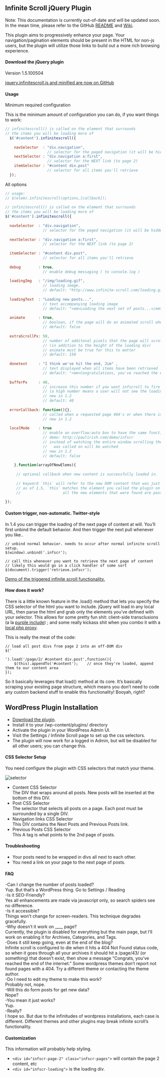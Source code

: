 ## Infinite Scroll jQuery Plugin

Note: This documentation is currently out-of-date and will be updated soon. In the mean time, please refer to the GitHub [README](https://github.com/paulirish/infinite-scroll/blob/master/Readme.md) and [Wiki](https://github.com/paulirish/infinite-scroll/wiki/_pages).

This plugin aims to progressively enhance your page. Your navigation/pagination elements should be present in the HTML for non-js users, but the plugin will utilize those links to build out a more rich browsing experience.

#### Download the jQuery plugin

Version 1.5.100504

[jquery.infinitescroll.js and minified are now on GitHub](https://github.com/paulirish/infinite-scroll)

#### Usage
Minimum required configuration

This is the minimum amount of configuration you can do, if you want things to work:

```js
// infinitescroll() is called on the element that surrounds 
// the items you will be loading more of
  $('#content').infinitescroll({
 
    navSelector  : "div.navigation",            
                   // selector for the paged navigation (it will be hidden)
    nextSelector : "div.navigation a:first",    
                   // selector for the NEXT link (to page 2)
    itemSelector : "#content div.post"          
                   // selector for all items you'll retrieve
  });
```

All options

```js
// usage:
// $(elem).infinitescroll(options,[callback]);
 
// infinitescroll() is called on the element that surrounds 
// the items you will be loading more of
$('#content').infinitescroll({
 
  navSelector  : "div.navigation",            
                 // selector for the paged navigation (it will be hidden)
 
  nextSelector : "div.navigation a:first",    
                 // selector for the NEXT link (to page 2)
 
  itemSelector : "#content div.post",          
                 // selector for all items you'll retrieve
 
  debug        : true,                        
                 // enable debug messaging ( to console.log )
 
  loadingImg   : "/img/loading.gif",          
                 // loading image.
                 // default: "http://www.infinite-scroll.com/loading.gif"
 
  loadingText  : "Loading new posts...",      
                 // text accompanying loading image
                 // default: "<em>Loading the next set of posts...</em>"
 
  animate      : true,      
                 // boolean, if the page will do an animated scroll when new content loads
                 // default: false
 
  extraScrollPx: 50,      
                 // number of additonal pixels that the page will scroll 
                 // (in addition to the height of the loading div)
                 // animate must be true for this to matter
                 // default: 150
 
  donetext     : "I think we've hit the end, Jim" ,
                 // text displayed when all items have been retrieved
                 // default: "<em>Congratulations, you've reached the end of the internet.</em>"
 
  bufferPx     : 40,
                 // increase this number if you want infscroll to fire quicker
                 // (a high number means a user will not see the loading message)
                 // new in 1.2
                 // default: 40
 
  errorCallback: function(){},
                 // called when a requested page 404's or when there is no more content
                 // new in 1.2                   
 
  localMode    : true
                 // enable an overflow:auto box to have the same functionality
                 // demo: http://paulirish.com/demo/infscr
                 // instead of watching the entire window scrolling the element this plugin
                 //   was called on will be watched
                 // new in 1.2
                 // default: false
 
    },function(arrayOfNewElems){
 
     // optional callback when new content is successfully loaded in.
 
     // keyword `this` will refer to the new DOM content that was just added.
     // as of 1.5, `this` matches the element you called the plugin on (e.g. #content)
     //                   all the new elements that were found are passed in as an array
 
});
```
#### Custom trigger, non-automatic. Twitter-style

In 1.4 you can trigger the loading of the next page of content at will. You’ll first unbind the default behavior. And then trigger the next pull whenever you like..
```
// unbind normal behavior. needs to occur after normal infinite scroll setup.
$(window).unbind('.infscr');
```
```
// call this whenever you want to retrieve the next page of content
// likely this would go in a click handler of some sort
$(document).trigger('retrieve.infscr');
```
[Demo of the triggered infinite scroll functionality.](http://www.infinite-scroll.com/trigger.html)

#### How does it work?

There is a little known feature in the .load() method that lets you specify the CSS selector of the html you want to include. jQuery will load in any local URL, then parse the html and grab only the elements you’ve defined with your selector. This allows for some pretty fun shit: client-side transclusions (a la [purple include](http://ajaxian.com/archives/purple-include-transclusions-you-know-you-want-them)) ; and some really kickass shit when you combo it with a [local php proxy](http://developer.yahoo.com/javascript/howto-proxy.html).

This is really the meat of the code:
```
// load all post divs from page 2 into an off-DOM div
$('
```
```
').load('/page/2/ #content div.post',function(){ 
    $(this).appendTo('#content');    // once they're loaded, append them to our content area
});
```
So it basically leverages that load() method at its core. It’s basically scraping your existing page structure, which means you don’t need to code any custom backend stuff to enable this functionality! Booyah, right?


## WordPress Plugin Installation

* [Download the plugin](downloads.wordpress.org/plugin/infinite-scroll.zip).
* Install it to your /wp-content/plugins/ directory
* Activate the plugin in your WordPress Admin UI.
* Visit the Settings / Infinite Scroll page to set up the css selectors.
* The plugin will now work for a logged in Admin, but will be disabled for all other users; you can change this.

#### CSS Selector Setup

You need configure the plugin with CSS selectors that match your theme.

![selector](http://www.infinite-scroll.com/wp-content/uploads/2008/06/selectors2.jpg)

 *  Content CSS Selector  
The DIV that wraps around all posts. New posts will be inserted at the bottom of this DIV. 
 *  Post CSS Selector      
The selector that selects all posts on a page. Each post must be surrounded by a single DIV. 
 *  Navigation links CSS Selector      
This DIV contains the Next Posts and Previous Posts link. 
 *  Previous Posts CSS Selector      
This A tag is what points to the 2nd page of posts. 

#### Troubleshooting

* Your posts need to be wrapped in divs all next to each other.
* You need a link on your page to the next page of posts.

#### FAQ

-Can I change the number of posts loaded?  
    Yup. But that’s a WordPress thing. Go to Settings / Reading  
-Is it SEO-Friendly?  
    Yes all enhancements are made via javascript only, so search spiders see no difference.  
-Is it accessible?  
    Things won’t change for screen-readers. This technique degrades gracefully.  
-Why doesn’t it work on ____ page?  
    Currently, the plugin is disabled for everything but the main page, but I’ll work on enabling it for Archives, Categories, and Tags.  
-Does it still keep going, even at the end of the blog?  
    Infinite scroll is configured to die when it hits a 404 Not Found status code, so when it goes through all your archives it should hit a /page/43/ (or something) that doesn’t exist, then show a message “Congrats, you’ve reached the end of the internet.” Some wordpress themes don’t report not found pages with a 404. Try a different theme or contacting the theme author.  
-Do I need to edit my theme to make this work?  
    Probably not, nope.  
-Will this do form posts for get new data?  
    Nope?  
-You mean it just works?  
    Yup.  
-Really?  
    I hope so. But due to the infinitudes of wordpress installations, each case is different. Different themes and other plugins may break infinite scroll’s functionality.  

#### Customization

This information will probably help styling.

* `<div id="infscr-page-2" class="infscr-pages">` will contain the page 2 content, etc
* `<div id="infscr-loading">` is the loading div.

